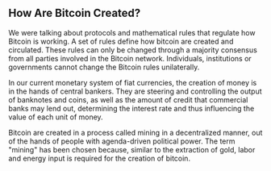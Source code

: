 ## How Are Bitcoin Created?

We were talking about protocols and mathematical rules that regulate how Bitcoin is working. A set of rules define how bitcoin are created and circulated. These rules can only be changed through a majority consensus from all parties involved in the Bitcoin network. Individuals, institutions or governments cannot change the Bitcoin rules unilaterally.

In our current monetary system of fiat currencies, the creation of money is in the hands of central bankers. They are steering and controlling the output of banknotes and coins, as well as the amount of credit that commercial banks may lend out, determining the interest rate and thus influencing the value of each unit of money.

Bitcoin are created in a process called mining in a decentralized manner, out of the hands of people with agenda-driven political power. The term "mining" has been chosen because, similar to the extraction of gold, labor and energy input is required for the creation of bitcoin.
